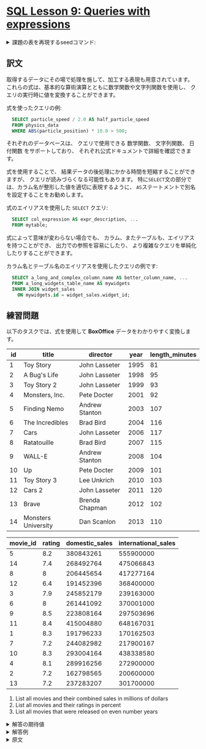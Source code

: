 # [SQL Lesson 9: Queries with expressions](https://sqlbolt.com/lesson/select_queries_with_expressions)

<details>
  <summary>課題の表を再現するseedコマンド:</summary>

  ```SQL
    DROP TABLE IF EXISTS movies;
    DROP TABLE IF EXISTS boxoffice;

    CREATE TABLE IF NOT EXISTS movies (
      id              INTEGER         PRIMARY KEY,
      title           VARCHAR(255)    NOT NULL,
      director        VARCHAR(255)    NOT NULL,
      year            INTEGER         NOT NULL,
      length_minutes  INTEGER         NOT NULL
    );

    INSERT INTO movies (id, title, director, year, length_minutes)
    VALUES
    (1,  'Toy Story',           'John Lasseter',  1995, 81),
    (2,  'A Bug''s Life',       'John Lasseter',  1998, 95),
    (3,  'Toy Story 2',         'John Lasseter',  1999, 93),
    (4,  'Monsters, Inc.',      'Pete Docter',    2001, 92),
    (5,  'Finding Nemo',        'Andrew Stanton', 2003, 107),
    (6,  'The Incredibles',     'Brad Bird',      2004, 116),
    (7,  'Cars',                'John Lasseter',  2006, 117),
    (8,  'Ratatouille',         'Brad Bird',      2007, 115),
    (9,  'WALL-E',              'Andrew Stanton', 2008, 104),
    (10, 'Up',                  'Pete Docter',    2009, 101),
    (11, 'Toy Story 3',         'Lee Unkrich',    2010, 103),
    (12, 'Cars 2',              'John Lasseter',  2011, 120),
    (13, 'Brave',               'Brenda Chapman', 2012, 102),
    (14, 'Monsters University', 'Dan Scanlon',    2013, 110);

    CREATE TABLE boxoffice (
      movie_id            INTEGER      PRIMARY KEY,
      rating              NUMERIC(3,1) NOT NULL,
      domestic_sales      INTEGER      NOT NULL,
      international_sales INTEGER      NOT NULL,
      CONSTRAINT fk_movie
        FOREIGN KEY (movie_id)
        REFERENCES movies(id)
    );

    INSERT INTO boxoffice (movie_id, rating, domestic_sales, international_sales)
    VALUES
    (5,  8.2, 380843261, 555900000),
    (14, 7.4, 268492764, 475066843),
    (8,  8.0, 206445654, 417277164),
    (12, 6.4, 191452396, 368400000),
    (3,  7.9, 245852179, 239163000),
    (6,  8.0, 261441092, 370001000),
    (9,  8.5, 223808164, 297503696),
    (11, 8.4, 415004880, 648167031),
    (1,  8.3, 191796233, 170162503),
    (7,  7.2, 244082982, 217900167),
    (10, 8.3, 293004164, 438338580),
    (4,  8.1, 289916256, 272900000),
    (2,  7.2, 162798565, 200600000),
    (13, 7.2, 237283207, 301700000);
  ```

  または以下を実行:

  ```psql
    \i /home/postgres/dataset/sqlbolt/movies-boxoffice.sql
  ```
</details>

## 訳文

取得するデータにその場で処理を施して、加工する表現も用意されています。
これらの式は、基本的な算術演算とともに数学関数や文字列関数を使用し、
クエリの実行時に値を変換することができます。

式を使ったクエリの例:

```SQL
  SELECT particle_speed / 2.0 AS half_particle_speed
  FROM physics_data
  WHERE ABS(particle_position) * 10.0 > 500;
```

それぞれのデータベースは、
クエリで使用できる
数学関数、
文字列関数、
日付関数
をサポートしており、
それぞれ公式ドキュメントで詳細を確認できます。

式を使用することで、
結果データの後処理にかかる時間を短縮することができますが、
クエリが読みづらくなる可能性もあります。
特に`SELECT`文の部分では、カラム名が整形した値を適切に表現するように、
`AS`ステートメントで別名を設定することをお勧めします。

式のエイリアスを使用した `SELECT` クエリ:

```SQL
  SELECT col_expression AS expr_description, ...
  FROM mytable;
```

式によって意味が変わらない場合でも、
カラム、またテーブルも、エイリアスを持つことができ、
出力での参照を容易にしたり、
より複雑なクエリを単純化したりすることができます。

カラム名とテーブル名のエイリアスを使用したクエリの例です:

```SQL
  SELECT a_long_and_complex_column_name AS better_column_name, ...
  FROM a_long_widgets_table_name AS mywidgets
  INNER JOIN widget_sales
    ON mywidgets.id = widget_sales.widget_id;
```

## 練習問題

以下のタスクでは、式を使用して **BoxOffice** データをわかりやすく変換します。

| id  | title               | director       | year | length_minutes |
| --- | ------------------- | -------------- | ---- | -------------- |
| 1   | Toy Story           | John Lasseter  | 1995 | 81             |
| 2   | A Bug's Life        | John Lasseter  | 1998 | 95             |
| 3   | Toy Story 2         | John Lasseter  | 1999 | 93             |
| 4   | Monsters, Inc.      | Pete Docter    | 2001 | 92             |
| 5   | Finding Nemo        | Andrew Stanton | 2003 | 107            |
| 6   | The Incredibles     | Brad Bird      | 2004 | 116            |
| 7   | Cars                | John Lasseter  | 2006 | 117            |
| 8   | Ratatouille         | Brad Bird      | 2007 | 115            |
| 9   | WALL-E              | Andrew Stanton | 2008 | 104            |
| 10  | Up                  | Pete Docter    | 2009 | 101            |
| 11  | Toy Story 3         | Lee Unkrich    | 2010 | 103            |
| 12  | Cars 2              | John Lasseter  | 2011 | 120            |
| 13  | Brave               | Brenda Chapman | 2012 | 102            |
| 14  | Monsters University | Dan Scanlon    | 2013 | 110            |

| movie_id | rating | domestic_sales | international_sales |
| -------- | ------ | -------------- | ------------------- |
| 5        | 8.2    | 380843261      | 555900000           |
| 14       | 7.4    | 268492764      | 475066843           |
| 8        | 8      | 206445654      | 417277164           |
| 12       | 6.4    | 191452396      | 368400000           |
| 3        | 7.9    | 245852179      | 239163000           |
| 6        | 8      | 261441092      | 370001000           |
| 9        | 8.5    | 223808164      | 297503696           |
| 11       | 8.4    | 415004880      | 648167031           |
| 1        | 8.3    | 191796233      | 170162503           |
| 7        | 7.2    | 244082982      | 217900167           |
| 10       | 8.3    | 293004164      | 438338580           |
| 4        | 8.1    | 289916256      | 272900000           |
| 2        | 7.2    | 162798565      | 200600000           |
| 13       | 7.2    | 237283207      | 301700000           |

1. List all movies and their combined sales in millions of dollars
2. List all movies and their ratings in percent
3. List all movies that were released on even number years

<details>
  <summary>解答の期待値</summary>

  1. List all movies and their combined sales in millions of dollars
  ```psql
            title        | domestic_sales | international_sales | combined_sales 
    ---------------------+----------------+---------------------+----------------
     Finding Nemo        |      380843261 |           555900000 |      936743261
     Monsters University |      268492764 |           475066843 |      743559607
     Ratatouille         |      206445654 |           417277164 |      623722818
     Cars 2              |      191452396 |           368400000 |      559852396
     Toy Story 2         |      245852179 |           239163000 |      485015179
     The Incredibles     |      261441092 |           370001000 |      631442092
     WALL-E              |      223808164 |           297503696 |      521311860
     Toy Story 3         |      415004880 |           648167031 |     1063171911
     Toy Story           |      191796233 |           170162503 |      361958736
     Cars                |      244082982 |           217900167 |      461983149
     Up                  |      293004164 |           438338580 |      731342744
     Monsters, Inc.      |      289916256 |           272900000 |      562816256
     A Bug's Life        |      162798565 |           200600000 |      363398565
     Brave               |      237283207 |           301700000 |      538983207
  ```
  2. List all movies and their ratings in percent
  ```psql
            title        | rating (%) 
    ---------------------+------------
     Finding Nemo        |       82.0
     Monsters University |       74.0
     Ratatouille         |       80.0
     Cars 2              |       64.0
     Toy Story 2         |       79.0
     The Incredibles     |       80.0
     WALL-E              |       85.0
     Toy Story 3         |       84.0
     Toy Story           |       83.0
     Cars                |       72.0
     Up                  |       83.0
     Monsters, Inc.      |       81.0
     A Bug's Life        |       72.0
     Brave               |       72.0
  ```
  3. List all movies that were released on even number years
  ```psql
          title      | year 
    -----------------+------
     A Bug's Life    | 1998
     The Incredibles | 2004
     Cars            | 2006
     WALL-E          | 2008
     Toy Story 3     | 2010
     Brave           | 2012
  ```
</details>

<details>
  <summary>解答例</summary>

  1. List all movies and their combined sales in millions of dollars
  ```sql
    SELECT title, domestic_sales + international_sales AS combined_sales FROM movies AS m INNER JOIN boxoffice AS b ON m.id = b.movie_id;
  ```
  2. List all movies and their ratings in percent
  ```sql
    SELECT title, rating * 10 AS "rating (%)" FROM movies AS m INNER JOIN boxoffice AS b ON m.id = b.movie_id;
  ```
  3. List all movies that were released on even number years
  ```sql
    SELECT title, year FROM movies WHERE year % 2 = 0;
  ```
</details>

<details>
  <summary>原文</summary>

  In addition to querying and referencing raw column data with SQL, you can also use _expressions_ to write more complex logic on column values in a query. These expressions can use mathematical and string functions along with basic arithmetic to transform values when the query is executed, as shown in this physics example.

  Example query with expressions:

  ```SQL
    SELECT particle_speed / 2.0 AS half_particle_speed
    FROM physics_data
    WHERE ABS(particle_position) * 10.0 > 500;
  ```

  Each database has its own supported set of mathematical, string, and date functions that can be used in a query, which you can find in their own respective docs.

  The use of expressions can save time and extra post-processing of the result data, but can also make the query harder to read, so we recommend that when expressions are used in the `SELECT` part of the query, that they are also given a descriptive _alias_ using the `AS` keyword.

  Select query with expression aliases:

  ```SQL
    SELECT col_expression_ AS expr_description, …
    FROM mytable;
  ```

  In addition to expressions, regular columns and even tables can also have aliases to make them easier to reference in the output and as a part of simplifying more complex queries.

  Example query with both column and table name aliases:

  ```SQL
    SELECT column AS better_column_name, …
    FROM a_long_widgets_table_name AS mywidgets
    INNER JOIN widget_sales
      ON mywidgets.id = widget_sales.widget_id;
  ```

  ## Exercise

  You are going to have to use expressions to transform the **BoxOffice** data into something easier to understand for the tasks below.

  | id  | title               | director       | year | length_minutes |
  | --- | ------------------- | -------------- | ---- | -------------- |
  | 1   | Toy Story           | John Lasseter  | 1995 | 81             |
  | 2   | A Bug's Life        | John Lasseter  | 1998 | 95             |
  | 3   | Toy Story 2         | John Lasseter  | 1999 | 93             |
  | 4   | Monsters, Inc.      | Pete Docter    | 2001 | 92             |
  | 5   | Finding Nemo        | Andrew Stanton | 2003 | 107            |
  | 6   | The Incredibles     | Brad Bird      | 2004 | 116            |
  | 7   | Cars                | John Lasseter  | 2006 | 117            |
  | 8   | Ratatouille         | Brad Bird      | 2007 | 115            |
  | 9   | WALL-E              | Andrew Stanton | 2008 | 104            |
  | 10  | Up                  | Pete Docter    | 2009 | 101            |
  | 11  | Toy Story 3         | Lee Unkrich    | 2010 | 103            |
  | 12  | Cars 2              | John Lasseter  | 2011 | 120            |
  | 13  | Brave               | Brenda Chapman | 2012 | 102            |
  | 14  | Monsters University | Dan Scanlon    | 2013 | 110            |

  | movie_id | rating | domestic_sales | international_sales |
  | -------- | ------ | -------------- | ------------------- |
  | 5        | 8.2    | 380843261      | 555900000           |
  | 14       | 7.4    | 268492764      | 475066843           |
  | 8        | 8      | 206445654      | 417277164           |
  | 12       | 6.4    | 191452396      | 368400000           |
  | 3        | 7.9    | 245852179      | 239163000           |
  | 6        | 8      | 261441092      | 370001000           |
  | 9        | 8.5    | 223808164      | 297503696           |
  | 11       | 8.4    | 415004880      | 648167031           |
  | 1        | 8.3    | 191796233      | 170162503           |
  | 7        | 7.2    | 244082982      | 217900167           |
  | 10       | 8.3    | 293004164      | 438338580           |
  | 4        | 8.1    | 289916256      | 272900000           |
  | 2        | 7.2    | 162798565      | 200600000           |
  | 13       | 7.2    | 237283207      | 301700000           |
</details>

